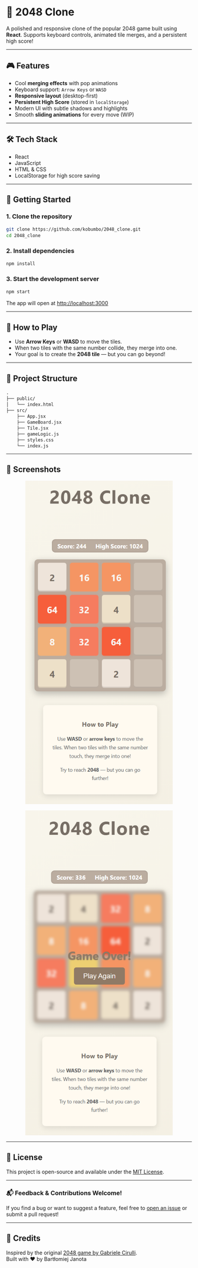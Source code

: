 # 🧠 2048 Clone

A polished and responsive clone of the popular 2048 game built using **React**. Supports keyboard controls, animated tile merges, and a persistent high score!

---

## 🎮 Features

- Cool **merging effects** with pop animations
- Keyboard support: `Arrow Keys` or `WASD`
- **Responsive layout** (desktop-first)
- **Persistent High Score** (stored in `localStorage`)
- Modern UI with subtle shadows and highlights
- Smooth **sliding animations** for every move (WIP)

---

## 🛠️ Tech Stack

- React
- JavaScript
- HTML & CSS
- LocalStorage for high score saving

---

## 🚀 Getting Started

### 1. Clone the repository

```bash
git clone https://github.com/kobumbo/2048_clone.git
cd 2048_clone
```

### 2. Install dependencies

```bash
npm install
```

### 3. Start the development server

```bash
npm start
```

The app will open at [http://localhost:3000](http://localhost:3000)

---

## 🎯 How to Play

- Use **Arrow Keys** or **WASD** to move the tiles.
- When two tiles with the same number collide, they merge into one.
- Your goal is to create the **2048 tile** — but you can go beyond!

---

## 📁 Project Structure

```
.
├── public/
│   └── index.html
├── src/
    ├── App.jsx
    ├── GameBoard.jsx
    ├── Tile.jsx
    ├── gameLogic.js
    ├── styles.css
    └── index.js

```

---

## 📸 Screenshots

<p align="center">
  <img src="https://github.com/Kobumbo/images/blob/main/2048_clone/1.png?raw=true" alt="Game Image" width="400"/>
</p>
<p align="center">
  <img src="https://github.com/Kobumbo/images/blob/main/2048_clone/2.png?raw=true" alt="Game End Image" width="400"/>
</p>

---

## 📜 License

This project is open-source and available under the [MIT License](LICENSE).

---

### 📬 Feedback & Contributions Welcome!

If you find a bug or want to suggest a feature, feel free to [open an issue](https://github.com/kobumbo/2048_clone/issues) or submit a pull request!

---

## 🙌 Credits

Inspired by the original [2048 game by Gabriele Cirulli](https://gabrielecirulli.github.io/2048/).  
Built with ❤️ by Bartłomiej Janota
